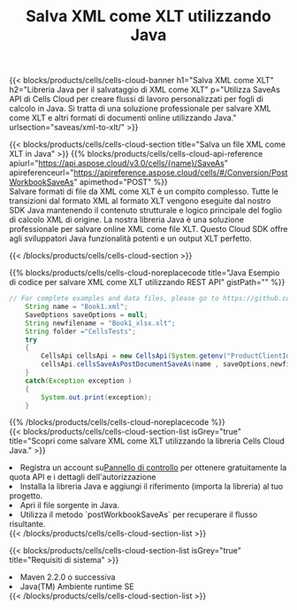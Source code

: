 ﻿---
title:  Salva XML come XLT utilizzando Java
description:  Utilizzando Aspose.Cells Cloud SDK for Java per salvare il file in formato XML come file in formato XLT.
kwords: Excel, Save XML as XLT, REST, Java
howto: How to save XML as XLT using Aspose.Cells Cloud Java library.
---
{{< blocks/products/cells/cells-cloud-banner h1="Salva XML come XLT" h2="Libreria Java per il salvataggio di XML come XLT" p="Utilizza SaveAs API di Cells Cloud per creare flussi di lavoro personalizzati per fogli di calcolo in Java. Si tratta di una soluzione professionale per salvare XML come XLT e altri formati di documenti online utilizzando Java." urlsection="saveas/xml-to-xlt/" >}}

{{< blocks/products/cells/cells-cloud-section title="Salva un file XML come XLT in Java" >}}
{{% blocks/products/cells/cells-cloud-api-reference apiurl="https://api.aspose.cloud/v3.0/cells/{name}/SaveAs" apireferenceurl="https://apireference.aspose.cloud/cells/#/Conversion/PostWorkbookSaveAs" apimethod="POST" %}}
<br/>
Salvare formati di file da XML come XLT è un compito complesso. Tutte le transizioni dal formato XML al formato XLT vengono eseguite dal nostro SDK Java mantenendo il contenuto strutturale e logico principale del foglio di calcolo XML di origine. La nostra libreria Java è una soluzione professionale per salvare online XML come file XLT. Questo Cloud SDK offre agli sviluppatori Java funzionalità potenti e un output XLT perfetto.

{{< /blocks/products/cells/cells-cloud-section >}}

{{% blocks/products/cells/cells-cloud-noreplacecode title="Java Esempio di codice per salvare XML come XLT utilizzando REST API" gistPath="" %}}
  
```java
// For complete examples and data files, please go to https://github.com/aspose-cells-cloud/aspose-cells-cloud-java/
    String name = "Book1.xml";
    SaveOptions saveOptions = null;
    String newfilename = "Book1_xlsx.xlt";
    String folder ="CellsTests";
    try 
    {
        CellsApi cellsApi = new CellsApi(System.getenv("ProductClientId"), System.getenv("ProductClientSecret"));
        cellsApi.cellsSaveAsPostDocumentSaveAs(name , saveOptions,newfilename,false,false,folder,null,null,null,true);                       
    }
    catch(Exception exception )
    {
        System.out.print(exception);
    }
```
  
{{% /blocks/products/cells/cells-cloud-noreplacecode %}}
<br/>
{{< blocks/products/cells/cells-cloud-section-list isGrey="true" title="Scopri come salvare XML come XLT utilizzando la libreria Cells Cloud Java." >}}
<li> Registra un account su<a href="https://dashboard.aspose.cloud/">Pannello di controllo</a> per ottenere gratuitamente la quota API e i dettagli dell'autorizzazione</li>
<li>Installa la libreria Java e aggiungi il riferimento (importa la libreria) al tuo progetto.</li>
<li>Apri il file sorgente in Java.</li>
<li>Utilizza il metodo `postWorkbookSaveAs` per recuperare il flusso risultante.</li>
{{< /blocks/products/cells/cells-cloud-section-list >}}

{{< blocks/products/cells/cells-cloud-section-list isGrey="true" title="Requisiti di sistema" >}}
<li>Maven 2.2.0 o successiva</li>
<li>Java(TM) Ambiente runtime SE</li>
{{< /blocks/products/cells/cells-cloud-section-list >}}
